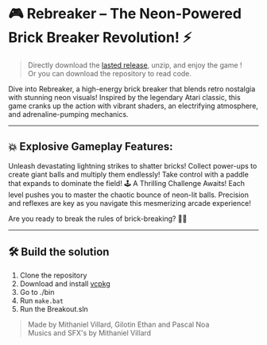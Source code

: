 # 🎮 Rebreaker – The Neon-Powered Brick Breaker Revolution! ⚡

> Directly download the [lasted release](https://github.com/PASCAL-Noa/Rebreaker/releases/), unzip, and enjoy the game ! \
> Or you can download the repository to read code.

Dive into Rebreaker, a high-energy brick breaker that blends retro nostalgia with stunning neon visuals! Inspired by the legendary Atari classic, this game cranks up the action with vibrant shaders, an electrifying atmosphere, and adrenaline-pumping mechanics.

---

## 💥 Explosive Gameplay Features:

Unleash devastating lightning strikes to shatter bricks!
Collect power-ups to create giant balls and multiply them endlessly!
Take control with a paddle that expands to dominate the field!
🕹 A Thrilling Challenge Awaits!
Each level pushes you to master the chaotic bounce of neon-lit balls. Precision and reflexes are key as you navigate this mesmerizing arcade experience!

Are you ready to break the rules of brick-breaking? 🚀🔥

---

## 🛠️ Build the solution 
1. Clone the repository
2. Download and install [vcpkg](https://github.com/Microsoft/vcpkg.git)
4. Go to ./bin
5. Run `make.bat`
6. Run the Breakout.sln

> Made by Mithaniel Villard, Gilotin Ethan and Pascal Noa\
> Musics and SFX's by Mithaniel Villard 
